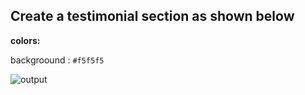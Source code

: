 ## Create a testimonial section as shown below

**colors:** 

backgroound : `#f5f5f5`

![output](https://storage.googleapis.com/acciojob-open-file-collections/testimonial.png)
